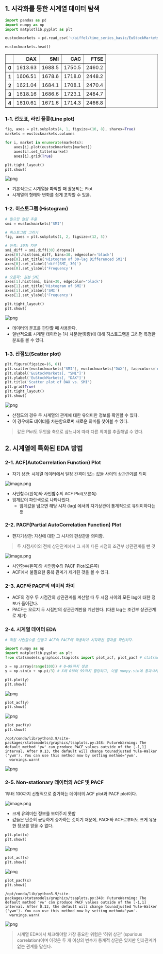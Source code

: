 ## 1. 시각화를 통한 시계열 데이터 탐색


```python
import pandas as pd
import numpy as np
import matplotlib.pyplot as plt 
```


```python
eustockmarkets = pd.read_csv('~/aiffel/time_series_basic/EuStockMarkets.csv')
```


```python
eustockmarkets.head()
```




<div>
<style scoped>
    .dataframe tbody tr th:only-of-type {
        vertical-align: middle;
    }

    .dataframe tbody tr th {
        vertical-align: top;
    }

    .dataframe thead th {
        text-align: right;
    }
</style>
<table border="1" class="dataframe">
  <thead>
    <tr style="text-align: right;">
      <th></th>
      <th>DAX</th>
      <th>SMI</th>
      <th>CAC</th>
      <th>FTSE</th>
    </tr>
  </thead>
  <tbody>
    <tr>
      <th>0</th>
      <td>1613.63</td>
      <td>1688.5</td>
      <td>1750.5</td>
      <td>2460.2</td>
    </tr>
    <tr>
      <th>1</th>
      <td>1606.51</td>
      <td>1678.6</td>
      <td>1718.0</td>
      <td>2448.2</td>
    </tr>
    <tr>
      <th>2</th>
      <td>1621.04</td>
      <td>1684.1</td>
      <td>1708.1</td>
      <td>2470.4</td>
    </tr>
    <tr>
      <th>3</th>
      <td>1618.16</td>
      <td>1686.6</td>
      <td>1723.1</td>
      <td>2484.7</td>
    </tr>
    <tr>
      <th>4</th>
      <td>1610.61</td>
      <td>1671.6</td>
      <td>1714.3</td>
      <td>2466.8</td>
    </tr>
  </tbody>
</table>
</div>



### 1-1. 선도표, 라인 플롯(Line plot)


```python
fig, axes = plt.subplots(4, 1, figsize=(10, 8), sharex=True)
markets = eustockmarkets.columns

for i, market in enumerate(markets):
    axes[i].plot(eustockmarkets[market])
    axes[i].set_title(market)
    axes[i].grid(True)

plt.tight_layout()
plt.show()
```


    
![png](output_5_0.png)
    


- 기본적으로 시계열을 파악할 때 활용되는 Plot
- 시계열의 형태와 변화를 쉽게 포착할 수 있음.

### 1-2. 히스토그램 (Histogram)


```python
# 필요한 컬럼 추출
smi = eustockmarkets["SMI"]

# 히스토그램 그리기
fig, axes = plt.subplots(1, 2, figsize=(12, 5))

# 왼쪽: 30차 차분
smi_diff = smi.diff(30).dropna()
axes[0].hist(smi_diff, bins=30, edgecolor='black')
axes[0].set_title('Histogram of 30-lag Differenced SMI')
axes[0].set_xlabel('diff(SMI, 30)')
axes[0].set_ylabel('Frequency')

# 오른쪽: 원본 SMI
axes[1].hist(smi, bins=30, edgecolor='black')
axes[1].set_title('Histogram of SMI')
axes[1].set_xlabel('SMI')
axes[1].set_ylabel('Frequency')

plt.tight_layout()
plt.show()
```


    
![png](output_8_0.png)
    


- 데이터의 분포를 판단할 때 사용한다.
- 일반적으로 시계열 데이터는 1차 차분(변화량)에 대해 히스토그램을 그리면 특정한 분포를 볼 수 있다.

### 1-3. 산점도(Scattor plot)


```python
plt.figure(figsize=(6, 6))
plt.scatter(eustockmarkets["SMI"], eustockmarkets["DAX"], facecolors='none', edgecolors='black', s=20)
plt.xlabel('EuStockMarkets[, "SMI"]')
plt.ylabel('EuStockMarkets[, "DAX"]')
plt.title('Scatter plot of DAX vs. SMI')
plt.grid(True)
plt.tight_layout()
plt.show()
```


    
![png](output_11_0.png)
    


- 산점도의 경우 두 시계열의 관계에 대한 유의미한 정보를 확인할 수 있다.
- 이 경우에도 데이터를 차분함으로써 새로운 의미를 찾아볼 수 있다.

> 같은 Plot도 무엇을 축으로 삼느냐에 따라 다른 의미를 추출해낼 수 있다.

## 2. 시계열에 특화된 EDA 방법

### 2-1. ACF(AutoCorrelation Function) Plot

- 자기 상관: 시계열 데이터에서 일정 간격이 있는 값들 사이의 상관관계를 의미

![image.png](attachment:image.png)

- 사인함수(왼쪽)와 사인함수의 ACF Plot(오른쪽)
- 임계값이 파란색으로 나타나있다.
    - 임계값을 넘으면 해당 시차 (lag) 에서의 자기상관이 통계적으로 유의미하다는 뜻

### 2-2. PACF(Partial AutoCorrelation Function) Plot

- 편자기상관: 자신에 대한 그 시차의 편상관을 의미함.
> 두 시점사이의 전체 상관관계에서 그 사이 다른 시점의 조건부 상관관계를 뺀 것

![image.png](attachment:image.png)

- 사인함수(왼쪽)와 사인함수의 PACF Plot(오른쪽)
- ACF에서 불필요한 중복 관계가 제거된 것을 볼 수 있다.

### 2-3. ACF와 PACF의 의미적 차이

- ACF의 경우 두 시점간의 상관관계를 계산할 때 두 시점 사이의 모든 lag에 대한 정보가 들어간다.
- PACF는 오로지 두 시점만의 상관관계만을 계산한다. (다른 lag는 조건부 상관관계로 제거)

### 2-4. 시계열 데이터 EDA


```python
# 직접 사인함수를 만들고 ACF와 PACF에 적용하여 시각화된 결과를 확인하자.

import numpy as np
import matplotlib.pyplot as plt
from statsmodels.graphics.tsaplots import plot_acf, plot_pacf # statsmodels은 통계 모델 추정, 통계 결과, 통계 데이터 탐색을 지원하는 python 모듈입니다.

x = np.array(range(100)) # 0~99까지 생성
y = np.sin(x + np.pi/3) # X에 0부터 99까지 할당하고, 이를 numpy.sin에 통과시키면 사인 함수 값이 도출됩니다.
```


```python
plt.plot(y)
plt.show()
```


    
![png](output_27_0.png)
    



```python
plot_acf(y)
plt.show()
```


    
![png](output_28_0.png)
    



```python
plot_pacf(y)
plt.show()
```

    /opt/conda/lib/python3.9/site-packages/statsmodels/graphics/tsaplots.py:348: FutureWarning: The default method 'yw' can produce PACF values outside of the [-1,1] interval. After 0.13, the default will change tounadjusted Yule-Walker ('ywm'). You can use this method now by setting method='ywm'.
      warnings.warn(



    
![png](output_29_1.png)
    


### 2-5. Non-stationary 데이터의 ACF 및 PACF

1부터 100까지 선형적으로 증가하는 데이터의 ACF plot과 PACF plot이다.

![image.png](attachment:image.png)

- 크게 유의미한 정보를 보여주지 못함
- 값들은 단순히 균등하게 증가하는 것이기 때문에, PACF와 ACF로부터도 크게 유용한 정보를 얻을 수 없다.


```python
plt.plot(x) 
plt.show()
```


    
![png](output_34_0.png)
    



```python
plot_acf(x) 
plt.show()
```


    
![png](output_35_0.png)
    



```python
plot_pacf(x)
plt.show()
```

    /opt/conda/lib/python3.9/site-packages/statsmodels/graphics/tsaplots.py:348: FutureWarning: The default method 'yw' can produce PACF values outside of the [-1,1] interval. After 0.13, the default will change tounadjusted Yule-Walker ('ywm'). You can use this method now by setting method='ywm'.
      warnings.warn(



    
![png](output_36_1.png)
    


> 시계열 EDA에서 체크해야할 가장 중요한 위험은 ‘허위 상관’ (spurious correlation)이며 이것은 두 개 이상의 변수가 통계적 상관은 있지만 인과관계가 없는 관계를 말한다.

